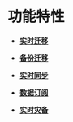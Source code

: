 # 功能特性<a name="drs_01_0300"></a>

-   **[实时迁移](实时迁移.md)**  

-   **[备份迁移](备份迁移.md)**  

-   **[实时同步](实时同步.md)**  

-   **[数据订阅](数据订阅.md)**  

-   **[实时灾备](实时灾备.md)**  


